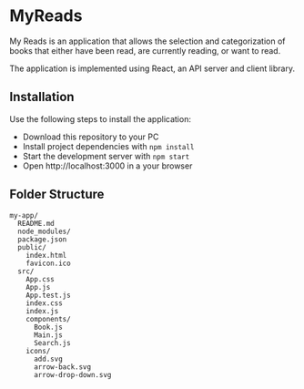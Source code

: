 # MyReads

My Reads is an application that allows the selection and categorization of books that either have been read, are currently reading, or want to read.

The application is implemented using React, an API server and client library.

## Installation

Use the following steps to install the application:

* Download this repository to your PC
* Install project dependencies with `npm install`
* Start the development server with `npm start`
* Open http://localhost:3000 in a your browser

## Folder Structure

```
my-app/
  README.md
  node_modules/
  package.json
  public/
    index.html
    favicon.ico
  src/
    App.css
    App.js
    App.test.js
    index.css
    index.js
    components/
      Book.js
      Main.js
      Search.js
    icons/
      add.svg
      arrow-back.svg
      arrow-drop-down.svg
```
